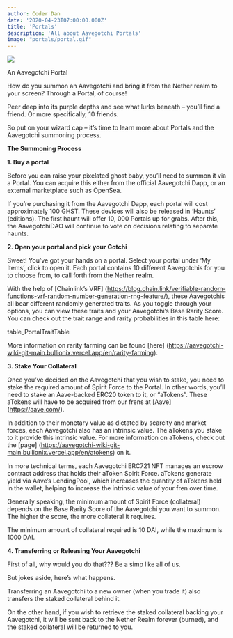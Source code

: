 ```yaml
---
author: Coder Dan
date: '2020-04-23T07:00:00.000Z'
title: 'Portals'
description: 'All about Aavegotchi Portals'
image: "portals/portal.gif"
---
```


<div class="headerImageContainer">
<img class="headerImage" src="/portals/portal.gif">
<p class="headerImageText">An Aavegotchi Portal</p>
</div>

How do you summon an Aavegotchi and bring it from the Nether realm to your screen? Through a Portal, of course!

Peer deep into its purple depths and see what lurks beneath – you’ll find a friend. Or more specifically, 10 friends.

So put on your wizard cap – it’s time to learn more about Portals and the Aavegotchi summoning process.


**The Summoning Process**


**1. Buy a portal**

Before you can raise your pixelated ghost baby, you’ll need to summon it via a Portal. You can acquire this either from the official Aavegotchi Dapp, or an external marketplace such as OpenSea.

If you’re purchasing it from the Aavegotchi Dapp, each portal will cost approximately 100 GHST. These devices will also be released in ‘Haunts’ (editions). The first haunt will offer 10, 000 Portals up for grabs. After this, the AavegotchiDAO will continue to vote on decisions relating to separate haunts.


**2. Open your portal and pick your Gotchi**

Sweet! You’ve got your hands on a portal. Select your portal under ‘My Items’, click to open it. Each portal contains 10 different Aavegotchis for you to choose from, to call forth from the Nether realm.

With the help of \[Chainlink’s VRF\] (https://blog.chain.link/verifiable-random-functions-vrf-random-number-generation-rng-feature/), these Aavegotchis all bear different randomly generated traits. As you toggle through your options, you can view these traits and your Aavegotchi’s Base Rarity Score. You can check out the trait range and rarity probabilities in this table here:

table_PortalTraitTable

More information on rarity farming can be found \[here\] (https://aavegotchi-wiki-git-main.bullionix.vercel.app/en/rarity-farming).


**3. Stake Your Collateral**

Once you’ve decided on the Aavegotchi that you wish to stake, you need to stake the required amount of Spirit Force to the Portal. In other words, you’ll need to stake an Aave-backed ERC20 token to it, or “aTokens”. These aTokens will have to be acquired from our frens at \[Aave\] (https://aave.com/).

In addition to their monetary value as dictated by scarcity and market forces, each Aavegotchi also has an intrinsic value. The aTokens you stake to it provide this intrinsic value. For more information on aTokens, check out the \[page\] (https://aavegotchi-wiki-git-main.bullionix.vercel.app/en/atokens) on it.

In more technical terms, each Aavegotchi ERC721 NFT manages an escrow contract address that holds their aToken Spirit Force. aTokens generate yield via Aave’s LendingPool, which increases the quantity of aTokens held in the wallet, helping to increase the intrinsic value of your fren over time.

Generally speaking, the minimum amount of Spirit Force (collateral) depends on the Base Rarity Score of the Aavegotchi you want to summon. The higher the score, the more collateral it requires.

The minimum amount of collateral required is 10 DAI, while the maximum is 1000 DAI.


**4. Transferring or Releasing Your Aavegotchi**

First of all, why would you do that??? Be a simp like all of us.

But jokes aside, here’s what happens.

Transferring an Aavegotchi to a new owner (when you trade it) also transfers the staked collateral behind it.

On the other hand, if you wish to retrieve the staked collateral backing your Aavegotchi, it will be sent back to the Nether Realm forever (burned), and the staked collateral will be returned to you. 

